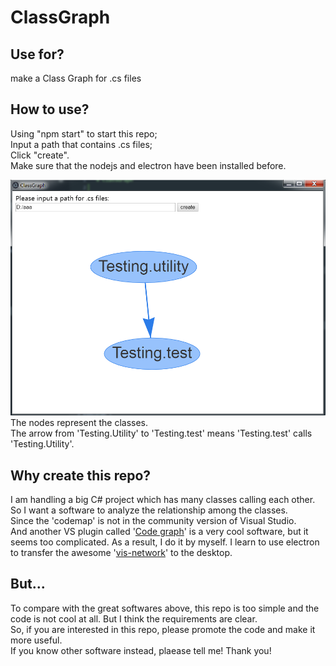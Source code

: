 # ClassGraph

## Use for?
make a Class Graph for .cs files

## How to use?
Using "npm start" to start this repo;  
Input a path that contains .cs files;  
Click "create".   
Make sure that the nodejs and electron have been installed before.   

![example](example.png)  
The nodes represent the classes.  
The arrow from 'Testing.Utility' to 'Testing.test' means 'Testing.test' calls 'Testing.Utility'.
 
## Why create this repo?
I am handling a big C# project which has many classes calling each other.  
So I want a software to analyze the relationship among the classes.  
Since the 'codemap' is not in the community version of Visual Studio.  
And another VS plugin called '[Code graph](https://github.com/league1991/CodeAtlasVsix)' is a very cool software, but it seems too complicated.
As a result, I do it by myself.
I learn to use electron to transfer the awesome '[vis-network](https://github.com/visjs/vis-network)' to the desktop.

## But...
To compare with the great softwares above, this repo is too simple and the code is not cool at all. But I think the requirements are clear.  
So, if you are interested in this repo, please promote the code and make it more useful.  
If you know other software instead, plaease tell me! Thank you!
